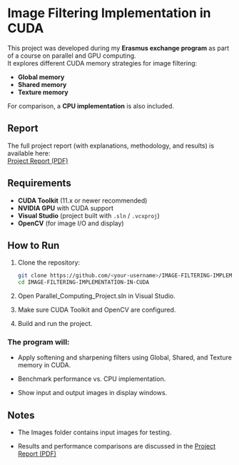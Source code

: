 # Image Filtering Implementation in CUDA  

This project was developed during my **Erasmus exchange program** as part of a course on parallel and GPU computing.  
It explores different CUDA memory strategies for image filtering:  

- **Global memory**  
- **Shared memory**  
- **Texture memory**  

For comparison, a **CPU implementation** is also included.  

## Report  

The full project report (with explanations, methodology, and results) is available here:  
[Project Report (PDF)](/CPa_Project_Doc.pdf)  

## Requirements  

- **CUDA Toolkit** (11.x or newer recommended)  
- **NVIDIA GPU** with CUDA support  
- **Visual Studio** (project built with `.sln` / `.vcxproj`)  
- **OpenCV** (for image I/O and display)  

## How to Run  

1. Clone the repository:  
   ```bash
   git clone https://github.com/<your-username>/IMAGE-FILTERING-IMPLEMENTATION-IN-CUDA.git
   cd IMAGE-FILTERING-IMPLEMENTATION-IN-CUDA

2. Open Parallel_Computing_Project.sln in Visual Studio.

3. Make sure CUDA Toolkit and OpenCV are configured.

4. Build and run the project.


### The program will:

* Apply softening and sharpening filters using Global, Shared, and Texture memory in CUDA.

* Benchmark performance vs. CPU implementation.

* Show input and output images in display windows.

## Notes  

* The Images folder contains input images for testing.

* Results and performance comparisons are discussed in the [Project Report (PDF)](/CPa_Project_Doc.pdf)
